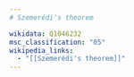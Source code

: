 ```yaml
---
# Szemerédi's theorem

wikidata: Q1046232
msc_classification: "05"
wikipedia_links:
  - "[[Szemerédi's theorem]]"
---
```

